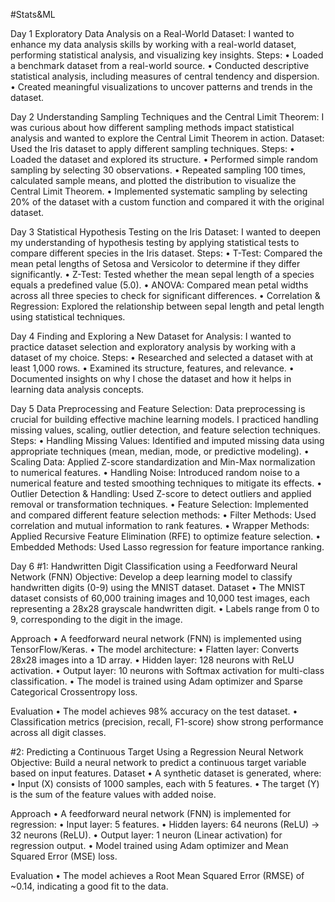 #Stats&ML


Day 1
Exploratory Data Analysis on a Real-World Dataset: I wanted to enhance my data analysis skills by working with a real-world dataset, performing statistical analysis, and visualizing key insights.
Steps:
	•	Loaded a benchmark dataset from a real-world source.
	•	Conducted descriptive statistical analysis, including measures of central tendency and dispersion.
	•	Created meaningful visualizations to uncover patterns and trends in the dataset.


Day 2 
Understanding Sampling Techniques and the Central Limit Theorem: I was curious about how different sampling methods impact statistical analysis and wanted to explore the Central Limit Theorem in action.
Dataset: Used the Iris dataset to apply different sampling techniques.
Steps:
	•	Loaded the dataset and explored its structure.
	•	Performed simple random sampling by selecting 30 observations.
	•	Repeated sampling 100 times, calculated sample means, and plotted the distribution to visualize the Central Limit Theorem.
	•	Implemented systematic sampling by selecting 20% of the dataset with a custom function and compared it with the original dataset.


Day 3
Statistical Hypothesis Testing on the Iris Dataset: I wanted to deepen my understanding of hypothesis testing by applying statistical tests to compare different species in the Iris dataset.
Steps:
	•	T-Test: Compared the mean petal lengths of Setosa and Versicolor to determine if they differ significantly.
	•	Z-Test: Tested whether the mean sepal length of a species equals a predefined value (5.0).
	•	ANOVA: Compared mean petal widths across all three species to check for significant differences.
	•	Correlation & Regression: Explored the relationship between sepal length and petal length using statistical techniques.


Day 4
Finding and Exploring a New Dataset for Analysis: I wanted to practice dataset selection and exploratory analysis by working with a dataset of my choice.
Steps:
	•	Researched and selected a dataset with at least 1,000 rows.
	•	Examined its structure, features, and relevance.
	•	Documented insights on why I chose the dataset and how it helps in learning data analysis concepts.


Day 5
Data Preprocessing and Feature Selection: Data preprocessing is crucial for building effective machine learning models. I practiced handling missing values, scaling, outlier detection, and feature selection techniques.
Steps:
	•	Handling Missing Values: Identified and imputed missing data using appropriate techniques (mean, median, mode, or predictive modeling).
	•	Scaling Data: Applied Z-score standardization and Min-Max normalization to numerical features.
	•	Handling Noise: Introduced random noise to a numerical feature and tested smoothing techniques to mitigate its effects.
	•	Outlier Detection & Handling: Used Z-score to detect outliers and applied removal or transformation techniques.
	•	Feature Selection: Implemented and compared different feature selection methods:
	•	Filter Methods: Used correlation and mutual information to rank features.
	•	Wrapper Methods: Applied Recursive Feature Elimination (RFE) to optimize feature selection.
	•	Embedded Methods: Used Lasso regression for feature importance ranking.



Day 6
#1: Handwritten Digit Classification using a Feedforward Neural Network (FNN)
Objective: Develop a deep learning model to classify handwritten digits (0-9) using the MNIST dataset.
Dataset
	•	The MNIST dataset consists of 60,000 training images and 10,000 test images, each representing a 28x28 grayscale handwritten digit.
	•	Labels range from 0 to 9, corresponding to the digit in the image.

Approach
	•	A feedforward neural network (FNN) is implemented using TensorFlow/Keras.
	•	The model architecture:
	•	Flatten layer: Converts 28x28 images into a 1D array.
	•	Hidden layer: 128 neurons with ReLU activation.
	•	Output layer: 10 neurons with Softmax activation for multi-class classification.
	•	The model is trained using Adam optimizer and Sparse Categorical Crossentropy loss.

Evaluation
	•	The model achieves 98% accuracy on the test dataset.
	•	Classification metrics (precision, recall, F1-score) show strong performance across all digit classes.


#2: Predicting a Continuous Target Using a Regression Neural Network
Objective: Build a neural network to predict a continuous target variable based on input features.
Dataset
	•	A synthetic dataset is generated, where:
	•	Input (X) consists of 1000 samples, each with 5 features.
	•	The target (Y) is the sum of the feature values with added noise.

Approach
	•	A feedforward neural network (FNN) is implemented for regression:
	•	Input layer: 5 features.
	•	Hidden layers: 64 neurons (ReLU) → 32 neurons (ReLU).
	•	Output layer: 1 neuron (Linear activation) for regression output.
	•	Model trained using Adam optimizer and Mean Squared Error (MSE) loss.

Evaluation
	•	The model achieves a Root Mean Squared Error (RMSE) of ~0.14, indicating a good fit to the data.
